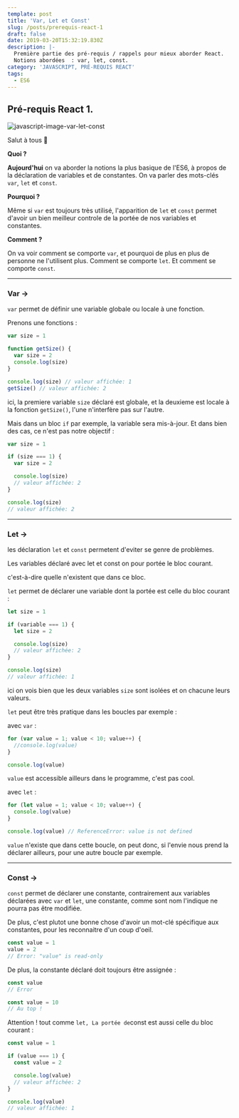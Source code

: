 ```yaml
---
template: post
title: 'Var, Let et Const'
slug: /posts/prerequis-react-1
draft: false
date: 2019-03-20T15:32:19.830Z
description: |-
  Première partie des pré-requis / rappels pour mieux aborder React.
  Notions abordées  : var, let, const.
category: 'JAVASCRIPT, PRÉ-REQUIS REACT'
tags:
  - ES6
---
```

## Pré-requis React 1.

![javascript-image-var-let-const](/media/javascript-tutoriel-const-let-var.png "Tutoriel Javascript : var, let et const")



Salut à tous 👋

**Quoi ?**

**Aujourd'hui** on va aborder la notions la plus basique de l'ES6, à propos de la déclaration de variables et de constantes. On va parler des mots-clés `var`, `let` et `const`.

**Pourquoi ?**

Même si `var` est toujours très utilisé, l'apparition de `let` et `const` permet d'avoir un bien meilleur controle de la portée de nos variables et constantes.

**Comment ?**

On va voir comment se comporte `var`, et pourquoi de plus en plus de personne ne l'utilisent plus.
Comment se comporte `let`.
Et comment se comporte `const`.

- - -

### Var →

`var` permet de définir une variable globale ou locale à une fonction.

Prenons une fonctions :

```javascript
var size = 1

function getSize() {
  var size = 2
  console.log(size)
}

console.log(size) // valeur affichée: 1
getSize() // valeur affichée: 2
```

ici, la premiere variable `size` déclaré est globale, et la deuxieme est locale à la fonction `getSize()`, l'une n'interfère pas sur l'autre.

Mais dans un bloc `if` par exemple, la variable sera mis-à-jour. Et dans bien des cas, ce n'est pas notre objectif :

```javascript
var size = 1

if (size === 1) {
  var size = 2

  console.log(size)
  // valeur affichée: 2
}

console.log(size)
// valeur affichée: 2
```

- - -

### Let →

les déclaration `let` et `const` permetent d'eviter se genre de problèmes.

Les variables déclaré avec let et const on pour portée le bloc courant.

c'est-à-dire quelle n'existent que dans ce bloc.

`let` permet de déclarer une variable dont la portée est celle du bloc courant :

```javascript
let size = 1

if (variable === 1) {
  let size = 2

  console.log(size)
  // valeur affichée: 2
}

console.log(size)
// valeur affichée: 1
```

ici on vois bien que les deux variables `size` sont isolées et on chacune leurs valeurs.

`let` peut être très pratique dans les boucles par exemple :

avec `var` :

```javascript
for (var value = 1; value < 10; value++) {
  //console.log(value)
}

console.log(value)
```

`value` est accessible ailleurs dans le programme, c'est pas cool.

avec `let` :

```javascript
for (let value = 1; value < 10; value++) {
  console.log(value)
}

console.log(value) // ReferenceError: value is not defined
```

`value` n'existe que dans cette boucle, on peut donc, si l'envie nous prend la déclarer ailleurs, pour une autre boucle par exemple.

- - -

### Const →

`const` permet de déclarer une constante, contrairement aux variables déclarées avec `var` et `let`, une constante, comme sont nom l'indique ne pourra pas être modifiée.

De plus, c'est plutot une bonne chose d'avoir un mot-clé spécifique aux constantes, pour les reconnaitre d'un coup d'oeil.

```javascript
const value = 1
value = 2
// Error: "value" is read-only
```

De plus, la constante déclaré doit toujours être assignée :

```javascript
const value
// Error
```

```javascript
const value = 10
// Au top !
```

Attention ! tout comme `let, La portée de`const est aussi celle du bloc courant :

```javascript
const value = 1

if (value === 1) {
  const value = 2

  console.log(value)
  // valeur affichée: 2
}

console.log(value)
// valeur affichée: 1
```
